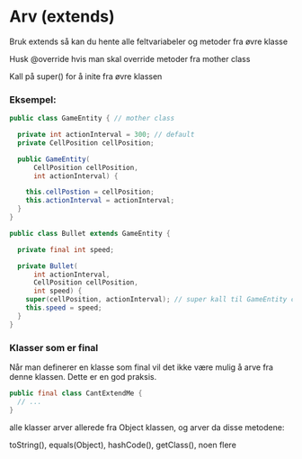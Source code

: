 # Arv (extends)

Bruk extends så kan du hente alle feltvariabeler og metoder fra øvre klasse

Husk @override hvis man skal override metoder fra mother class

Kall på super() for å inite fra øvre klassen

### Eksempel:

```java 
public class GameEntity { // mother class

  private int actionInterval = 300; // default
  private CellPosition cellPosition;

  public GameEntity(
      CellPosition cellPosition,
      int actionInterval) {

    this.cellPostion = cellPosition;
    this.actionInterval = actionInterval;
  }
}

```
```java
public class Bullet extends GameEntity {

  private final int speed;

  private Bullet(
      int actionInterval,
      CellPosition cellPosition,
      int speed) {
    super(cellPosition, actionInterval); // super kall til GameEntity constructor
    this.speed = speed;
  }
}
```

### Klasser som er final

Når man definerer en klasse som final vil det ikke være mulig å arve fra denne klassen. Dette er en god praksis.

```java
public final class CantExtendMe {
  // ...
}
```
alle klasser arver allerede fra Object klassen, og arver da disse metodene:

toString(), equals(Object), hashCode(), getClass(), noen flere 
